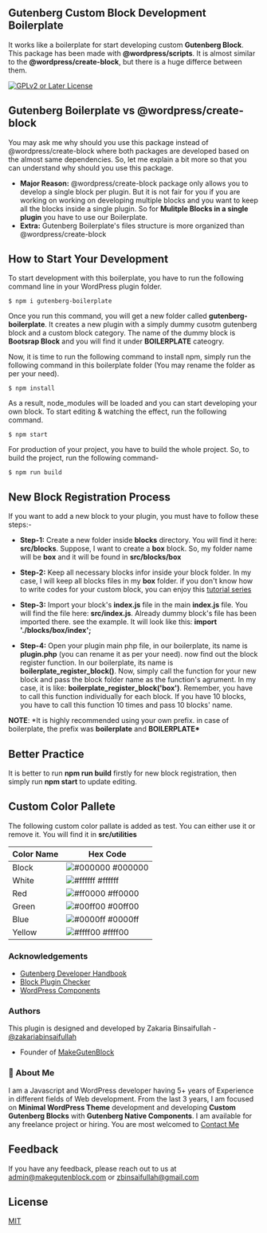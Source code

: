 ## Gutenberg Custom Block Development Boilerplate

It works like a boilerplate for start developing custom **Gutenberg Block**. This package has been made with
**@wordpress/scripts**. It is almost similar to the **@wordpress/create-block**, but there is a huge differce between them.

[![GPLv2 or Later License](https://img.shields.io/badge/License-GPL%20v3-yellow.svg)](https://opensource.org/licenses/)

## Gutenberg Boilerplate vs @wordpress/create-block

You may ask me why should you use this package instead of @wordpress/create-block where both packages are developed based
on the almost same dependencies. So, let me explain a bit more so that you can understand why should you use this package.

-   **Major Reason:** @wordpress/create-block package only allows you to develop a single block per plugin. But it is not fair for you if you are working on working on developing multiple blocks and you want to keep all the blocks inside a single plugin. So for **Mulitple Blocks in a single plugin** you have to use our Boilerplate.
-   **Extra:** Gutenberg Boilerplate's files structure is more organized than @wordpress/create-block

## How to Start Your Development

To start development with this boilerplate, you have to run the following command line in your WordPress plugin folder.

```
$ npm i gutenberg-boilerplate
```

Once you run this command, you will get a new folder called **gutenberg-boilerplate**. It creates a new plugin with a simply dummy cusotm gutenberg block
and a custom block category. The name of the dummy block is **Bootsrap Block** and you will find it under **BOILERPLATE** cateogry.

Now, it is time to run the following command to install npm, simply run the following command in this boilerplate folder (You may rename the folder as per your need).

```
$ npm install
```

As a result, node_modules will be loaded and you can start developing your own block. To start editing & watching the effect, run the following command.

```
$ npm start
```

For production of your project, you have to build the whole project. So, to build the project, run the following command-

```
$ npm run build
```

## New Block Registration Process

If you want to add a new block to your plugin, you must have to follow these steps:-

-   **Step-1:** Create a new folder inside **blocks** directory. You will find it here: **src/blocks**.
    Suppose, I want to create a **box** block. So, my folder name will be **box** and it will be found in **src/blocks/box**

-   **Step-2:** Keep all necessary blocks infor inside your block folder. In my case, I will keep all blocks files in my **box** folder.
    if you don't know how to write codes for your custom block, you can enjoy this [tutorial series](https://www.youtube.com/playlist?list=PL1anxxLmsQcfLmRKHzejy8DiqWTD6oUFd)

-   **Step-3:** Import your block's **index.js** file in the main **index.js** file. You will find the file here: **src/index.js**. Already dummy block's file has been imported there. see the example. It will look like this: **import './blocks/box/index';**

-   **Step-4:** Open your plugin main php file, in our boilerplate, its name is **plugin.php** (you can rename it as per your need). now find out the block register function. In our boilerplate, its name is **boilerplate_register_block()**.
    Now, simply call the function for your new block and pass the block folder name as the function's agrument. In my case, it is like: **boilerplate_register_block('box')**.
    Remember, you have to call this function individually for each block. If you have 10 blocks, you have to call this function 10 times and pass 10 blocks' name.

**NOTE**: \*It is highly recommended using your own prefix. in case of boilerplate, the prefix was **boilerplate** and **BOILERPLATE\***

## Better Practice

It is better to run **npm run build** firstly for new block registration, then simply run **npm start** to update editing.

## Custom Color Pallete

The following custom color pallate is added as test. You can either use it or remove it. You will find it in **src/utilities**

| Color Name | Hex Code                                                         |
| ---------- | ---------------------------------------------------------------- |
| Block      | ![#000000](https://via.placeholder.com/10/000000?text=+) #000000 |
| White      | ![#ffffff](https://via.placeholder.com/10/ffffff?text=+) #ffffff |
| Red        | ![#ff0000](https://via.placeholder.com/10/ff0000?text=+) #ff0000 |
| Green      | ![#00ff00](https://via.placeholder.com/10/00ff00?text=+) #00ff00 |
| Blue       | ![#0000ff](https://via.placeholder.com/10/0000ff?text=+) #0000ff |
| Yellow     | ![#ffff00](https://via.placeholder.com/10/ffff00?text=+) #ffff00 |

### Acknowledgements

-   [Gutenberg Developer Handbook](https://developer.wordpress.org/block-editor/)
-   [Block Plugin Checker](https://wordpress.org/plugins/developers/block-plugin-validator/)
-   [WordPress Components](https://wordpress.github.io/gutenberg/)

### Authors

This plugin is designed and developed by Zakaria Binsaifullah - [@zakariabinsaifullah](https://www.github.com/zakariabinsaifullah)

-   Founder of [MakeGutenBlock](https://makegutenblock.com)

### 🚀 About Me

I am a Javascript and WordPress developer having 5+ years of Experience in different fields of Web development. From
the last 3 years, I am focused on **Minimal WordPress Theme** development and developing **Custom Gutenberg Blocks** with **Gutenberg Native Components**.
I am available for any freelance project or hiring. You are most welcomed to [Contact Me](https://makegutenblock.com)

## Feedback

If you have any feedback, please reach out to us at admin@makegutenblock.com or zbinsaifullah@gmail.com

## License

[MIT](https://choosealicense.com/licenses/mit/)
